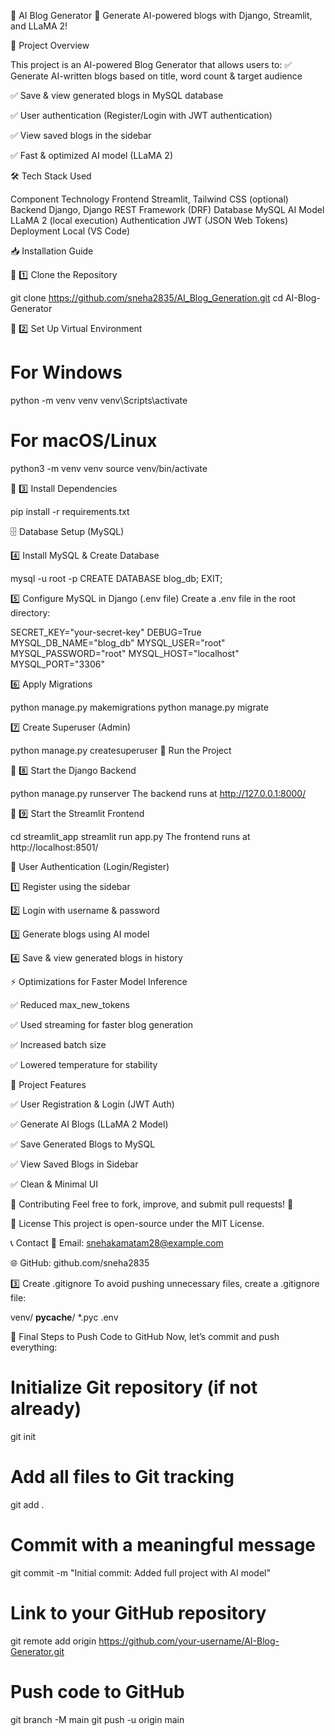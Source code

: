 📝 AI Blog Generator 🚀
Generate AI-powered blogs with Django, Streamlit, and LLaMA 2!


🎯 Project Overview

This project is an AI-powered Blog Generator that allows users to:
✅ Generate AI-written blogs based on title, word count & target audience

✅ Save & view generated blogs in MySQL database

✅ User authentication (Register/Login with JWT authentication)

✅ View saved blogs in the sidebar

✅ Fast & optimized AI model (LLaMA 2)


🛠 Tech Stack Used

Component	        Technology
Frontend	        Streamlit, Tailwind CSS (optional)
Backend	            Django, Django REST Framework (DRF)
Database	        MySQL
AI Model	        LLaMA 2 (local execution)
Authentication	    JWT (JSON Web Tokens)
Deployment	        Local (VS Code)


📥 Installation Guide

🔹 1️⃣ Clone the Repository

git clone https://github.com/sneha2835/AI_Blog_Generation.git
cd AI-Blog-Generator

🔹 2️⃣ Set Up Virtual Environment

# For Windows
python -m venv venv
venv\Scripts\activate

# For macOS/Linux
python3 -m venv venv
source venv/bin/activate


🔹 3️⃣ Install Dependencies

pip install -r requirements.txt


🗄️ Database Setup (MySQL)

4️⃣ Install MySQL & Create Database

mysql -u root -p
CREATE DATABASE blog_db;
EXIT;

5️⃣ Configure MySQL in Django (.env file)
Create a .env file in the root directory:


SECRET_KEY="your-secret-key"
DEBUG=True
MYSQL_DB_NAME="blog_db"
MYSQL_USER="root"
MYSQL_PASSWORD="root"
MYSQL_HOST="localhost"
MYSQL_PORT="3306"

6️⃣ Apply Migrations

python manage.py makemigrations
python manage.py migrate

7️⃣ Create Superuser (Admin)

python manage.py createsuperuser
🏃 Run the Project

🔹 8️⃣ Start the Django Backend

python manage.py runserver
The backend runs at http://127.0.0.1:8000/

🔹 9️⃣ Start the Streamlit Frontend

cd streamlit_app
streamlit run app.py
The frontend runs at http://localhost:8501/

🔑 User Authentication (Login/Register)

1️⃣ Register using the sidebar

2️⃣ Login with username & password

3️⃣ Generate blogs using AI model

4️⃣ Save & view generated blogs in history

⚡ Optimizations for Faster Model Inference

✅ Reduced max_new_tokens

✅ Used streaming for faster blog generation

✅ Increased batch size

✅ Lowered temperature for stability

🎯 Project Features

✅ User Registration & Login (JWT Auth)

✅ Generate AI Blogs (LLaMA 2 Model)

✅ Save Generated Blogs to MySQL

✅ View Saved Blogs in Sidebar

✅ Clean & Minimal UI

🤝 Contributing
Feel free to fork, improve, and submit pull requests! 🚀

📜 License
This project is open-source under the MIT License.

📞 Contact
📧 Email: snehakamatam28@example.com

🌐 GitHub: github.com/sneha2835

3️⃣ Create .gitignore
To avoid pushing unnecessary files, create a .gitignore file:


venv/
__pycache__/
*.pyc
.env


📌 Final Steps to Push Code to GitHub
Now, let’s commit and push everything:


# Initialize Git repository (if not already)
git init

# Add all files to Git tracking
git add .

# Commit with a meaningful message
git commit -m "Initial commit: Added full project with AI model"

# Link to your GitHub repository
git remote add origin https://github.com/your-username/AI-Blog-Generator.git

# Push code to GitHub
git branch -M main
git push -u origin main
